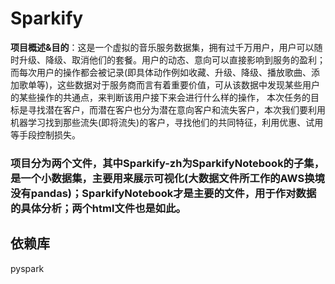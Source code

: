 # Sparkify

**项目概述&目的**：这是一个虚拟的音乐服务数据集，拥有过千万用户，用户可以随时升级、降级、取消他们的套餐。用户的动态、意向可以直接影响到服务的盈利；而每次用户的操作都会被记录(即具体动作例如收藏、升级、降级、播放歌曲、添加歌单等)，这些数据对于服务商而言有着重要价值，可从该数据中发现某些用户的某些操作的共通点，来判断该用户接下来会进行什么样的操作， 本次任务的目标是寻找潜在客户，而潜在客户也分为潜在意向客户和流失客户，本次我们要利用机器学习找到那些流失(即将流失)的客户，寻找他们的共同特征，利用优惠、试用等手段控制损失。


### 项目分为两个文件，其中Sparkify-zh为SparkifyNotebook的子集，是一个小数据集，主要用来展示可视化(大数据文件所工作的AWS换境没有pandas)；SparkifyNotebook才是主要的文件，用于作对数据的具体分析；两个html文件也是如此。

## 依赖库
pyspark
